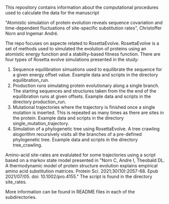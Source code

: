 This repository contains information about the computational procedures used to calculate the data for the manuscript

"Atomistic simulation of protein evolution reveals sequence covariation and time-dependent fluctuations of site-specific substitution rates", Christoffer Norn and Ingemar André.

The repo focuses on aspecte related to RosettaEvolve. RosettaEvolve is a set of methods used to simulated the evolution of proteins using an atomistic energy function and a stability-based fitness function. There are four types of Rosetta evolve simulations presented in the study:

1) Sequence equilibration simuations used to equilibrate the sequence for a given energy offset value. Example data and scripts in the directory equilibration_run. 
2) Production runs simulating protein evolutionary along a single branch. The starting sequences and structures taken from the the end of the equilibration runs at given offsets. Example data and scripts in the directory production_run.
3) Mutational trajectories where the trajectory is finished once a  single mutation is inserted. This is repeated as many times as there are sites in the protein. Example data and scripts in the directory single_mutation_trajectory. 
4) Simulation of a phylogenetic tree using RosettaEvolve. A tree crawling alogorithm recursively visits all the branches of a pre-defined phylogenetic tree. Example data and scripts in the directory tree_crawling.

Amino-acid site-rates are evalulated for some trajectories using a script based on a markov state model presented in "Norn C, Andre I, Theobald DL. A thermodynamic model of protein structure evolution explains empirical amino acid substitution matrices. Protein Sci. 2021;30(10):2057-68. Epub 2021/07/05. doi: 10.1002/pro.4155." The script is found in the directory site_rates.

More information can be found in README files in each of the subdirectories. 
